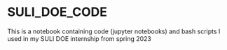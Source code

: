 # SULI_DOE_CODE
This is a notebook containing code (jupyter notebooks) and bash scripts I used in my SULI DOE internship from spring 2023
